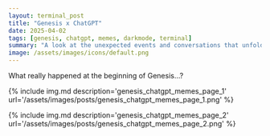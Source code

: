 ```yaml
---
layout: terminal_post
title: "Genesis x ChatGPT"
date: 2025-04-02
tags: [genesis, chatgpt, memes, darkmode, terminal]
summary: "A look at the unexpected events and conversations that unfolded at the beginning of Genesis."
image: /assets/images/icons/default.png
---
```


<p class='center'>What really happened at the beginning of Genesis...?</p>
{% include img.md description='genesis_chatgpt_memes_page_1' url='/assets/images/posts/genesis_chatgpt_memes_page_1.png' %}

{% include img.md description='genesis_chatgpt_memes_page_2' url='/assets/images/posts/genesis_chatgpt_memes_page_2.png' %}

